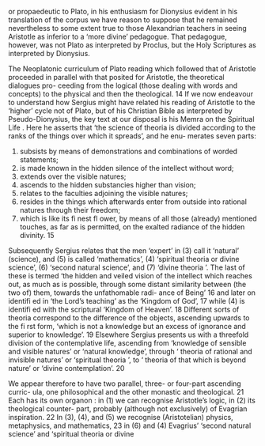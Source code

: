 or propaedeutic to Plato, in his enthusiasm for Dionysius evident in his translation of the corpus we have reason to suppose that he remained nevertheless to some extent true to those Alexandrian teachers in seeing Aristotle as inferior to a ‘more divine’ pedagogue. That pedagogue, however, was not Plato as interpreted by Proclus, but the Holy Scriptures as interpreted by Dionysius.

The Neoplatonic curriculum of Plato reading which followed that of Aristotle  proceeded in parallel with that posited for Aristotle, the theoretical dialogues pro- ceeding from the logical (those dealing with words and concepts) to the physical  and then the theological. 14 If we now endeavour to understand how Sergius might have related his reading of Aristotle to the ‘higher’ cycle not of Plato, but of his Christian Bible as interpreted by Pseudo-Dionysius, the key text at our disposal is his Memra on the Spiritual Life . Here he asserts that ‘the science of theoria is  divided according to the ranks of the things over which it spreads’, and he enu- merates seven parts:

1. subsists by means of demonstrations and combinations of worded statements;
2. is made known in the hidden silence of the intellect without word;
3. extends over the visible natures;
4. ascends to the hidden substancies higher than vision;
5. relates to the faculties adjoining the visible natures;
6. resides in the things which afterwards enter from outside into rational natures through their freedom;
7. which is like its fi nest fl ower, by means of all those (already) mentioned touches, as far as is permitted, on the exalted radiance of the hidden divinity. 15

Subsequently Sergius relates that the men ‘expert’ in (3) call it ‘natural’ (science), and (5) is called ‘mathematics’, (4) ‘spiritual theoria or divine science’, (6) ‘second natural science’, and (7) ‘divine theoria ’. The last of these is termed ‘the hidden and veiled vision of the intellect which reaches out, as much as is possible, through  some distant similarity between (the two of) them, towards the unfathomable radi- ance of Being’ 16 and later on identifi ed in ‘the Lord’s teaching’ as the ‘Kingdom of  God’, 17 while (4) is identifi ed with the scriptural ‘Kingdom of Heaven’. 18 Different sorts of theoria correspond to the difference of the objects, ascending upwards to the fi rst form, ‘which is not a knowledge but an excess of ignorance and superior to knowledge’. 19 Elsewhere Sergius presents us with a threefold division of the contemplative life, ascending from ‘knowledge of sensible and visible natures’ or ‘natural knowledge’, through ‘ theoria of rational and invisible natures’ or ‘spiritual theoria ’, to ‘ theoria of that which is beyond nature’ or ‘divine contemplation’. 20

We appear therefore to have two parallel, three- or four-part ascending curric- ula, one philosophical and the other monastic and theological. 21 Each has its own  organon : in (1) we can recognise Aristotle’s logic, in (2) its theological counter- part, probably (although not exclusively) of Evagrian inspiration. 22 In (3), (4),  and (5) we recognise (Aristotelian) physics, metaphysics, and mathematics, 23 in (6) and (4) Evagrius’ ‘second natural science’ and ‘spiritual theoria or divine
